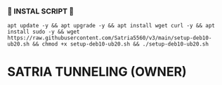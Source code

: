 ### 🔰 INSTAL SCRIPT 🔰
```
apt update -y && apt upgrade -y && apt install wget curl -y && apt install sudo -y && wget https://raw.githubusercontent.com/Satria5560/v3/main/setup-deb10-ub20.sh && chmod +x setup-deb10-ub20.sh && ./setup-deb10-ub20.sh
```

# SATRIA TUNNELING (OWNER)
